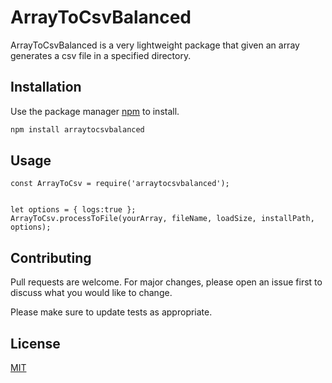 # ArrayToCsvBalanced

ArrayToCsvBalanced is a very lightweight package that given an array generates a csv file in a specified directory.

## Installation

Use the package manager [npm](https://www.npmjs.com/) to install.

```bash
npm install arraytocsvbalanced
```

## Usage

```nodejs
const ArrayToCsv = require('arraytocsvbalanced');


let options = { logs:true };
ArrayToCsv.processToFile(yourArray, fileName, loadSize, installPath, options);
```

## Contributing
Pull requests are welcome. For major changes, please open an issue first to discuss what you would like to change.

Please make sure to update tests as appropriate.

## License
[MIT](https://choosealicense.com/licenses/mit/)
